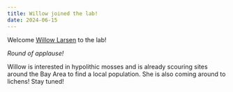 ```yaml
---
title: Willow joined the lab!
date: 2024-06-15
---
```


Welcome [Willow Larsen](https://meep-lab.com/author/WillowLarsen/) to the lab!

*Round of applause!* 

Willow is interested in hypolithic mosses and is already scouring sites around the Bay Area to find a local population. 
She is also coming around to lichens!
Stay tuned!